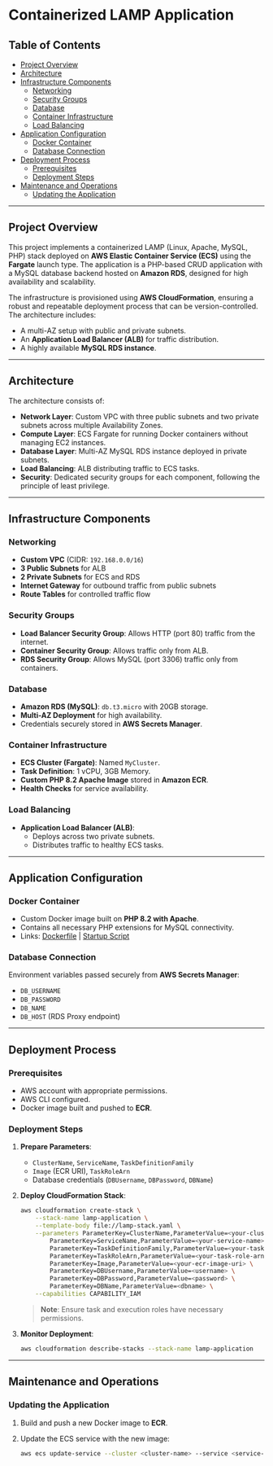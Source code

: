 # Containerized LAMP Application

## Table of Contents

- [Project Overview](#project-overview)
- [Architecture](#architecture)
- [Infrastructure Components](#infrastructure-components)
    - [Networking](#networking)
    - [Security Groups](#security-groups)
    - [Database](#database)
    - [Container Infrastructure](#container-infrastructure)
    - [Load Balancing](#load-balancing)
- [Application Configuration](#application-configuration)
    - [Docker Container](#docker-container)
    - [Database Connection](#database-connection)
- [Deployment Process](#deployment-process)
    - [Prerequisites](#prerequisites)
    - [Deployment Steps](#deployment-steps)
- [Maintenance and Operations](#maintenance-and-operations)
    - [Updating the Application](#updating-the-application)

---

## Project Overview

This project implements a containerized LAMP (Linux, Apache, MySQL, PHP) stack deployed on **AWS Elastic Container Service (ECS)** using the **Fargate** launch type. The application is a PHP-based CRUD application with a MySQL database backend hosted on **Amazon RDS**, designed for high availability and scalability.

The infrastructure is provisioned using **AWS CloudFormation**, ensuring a robust and repeatable deployment process that can be version-controlled. The architecture includes:

- A multi-AZ setup with public and private subnets.
- An **Application Load Balancer (ALB)** for traffic distribution.
- A highly available **MySQL RDS instance**.

---

## Architecture

The architecture consists of:

- **Network Layer**: Custom VPC with three public subnets and two private subnets across multiple Availability Zones.
- **Compute Layer**: ECS Fargate for running Docker containers without managing EC2 instances.
- **Database Layer**: Multi-AZ MySQL RDS instance deployed in private subnets.
- **Load Balancing**: ALB distributing traffic to ECS tasks.
- **Security**: Dedicated security groups for each component, following the principle of least privilege.

---

## Infrastructure Components

### Networking

- **Custom VPC** (CIDR: `192.168.0.0/16`)
- **3 Public Subnets** for ALB
- **2 Private Subnets** for ECS and RDS
- **Internet Gateway** for outbound traffic from public subnets
- **Route Tables** for controlled traffic flow

### Security Groups

- **Load Balancer Security Group**: Allows HTTP (port 80) traffic from the internet.
- **Container Security Group**: Allows traffic only from ALB.
- **RDS Security Group**: Allows MySQL (port 3306) traffic only from containers.

### Database

- **Amazon RDS (MySQL)**: `db.t3.micro` with 20GB storage.
- **Multi-AZ Deployment** for high availability.
- Credentials securely stored in **AWS Secrets Manager**.

### Container Infrastructure

- **ECS Cluster (Fargate)**: Named `MyCluster`.
- **Task Definition**: 1 vCPU, 3GB Memory.
- **Custom PHP 8.2 Apache Image** stored in **Amazon ECR**.
- **Health Checks** for service availability.

### Load Balancing

- **Application Load Balancer (ALB)**:
    - Deploys across two private subnets.
    - Distributes traffic to healthy ECS tasks.

---

## Application Configuration

### Docker Container

- Custom Docker image built on **PHP 8.2 with Apache**.
- Contains all necessary PHP extensions for MySQL connectivity.
- Links: [Dockerfile](https://chatgpt.com/c/67efb164-85c0-8003-9af9-9a8e91a28982#) | [Startup Script](https://chatgpt.com/c/67efb164-85c0-8003-9af9-9a8e91a28982#)

### Database Connection

Environment variables passed securely from **AWS Secrets Manager**:

- `DB_USERNAME`
- `DB_PASSWORD`
- `DB_NAME`
- `DB_HOST` (RDS Proxy endpoint)

---

## Deployment Process

### Prerequisites

- AWS account with appropriate permissions.
- AWS CLI configured.
- Docker image built and pushed to **ECR**.

### Deployment Steps

1. **Prepare Parameters**:
     - `ClusterName`, `ServiceName`, `TaskDefinitionFamily`
     - `Image` (ECR URI), `TaskRoleArn`
     - Database credentials (`DBUsername`, `DBPassword`, `DBName`)

2. **Deploy CloudFormation Stack**:

     ```bash
     aws cloudformation create-stack \
         --stack-name lamp-application \
         --template-body file://lamp-stack.yaml \
         --parameters ParameterKey=ClusterName,ParameterValue=<your-cluster-name> \
             ParameterKey=ServiceName,ParameterValue=<your-service-name> \
             ParameterKey=TaskDefinitionFamily,ParameterValue=<your-task-definition-name> \
             ParameterKey=TaskRoleArn,ParameterValue=<your-task-role-arn> \
             ParameterKey=Image,ParameterValue=<your-ecr-image-uri> \
             ParameterKey=DBUsername,ParameterValue=<username> \
             ParameterKey=DBPassword,ParameterValue=<password> \
             ParameterKey=DBName,ParameterValue=<dbname> \
         --capabilities CAPABILITY_IAM
     ```

     > **Note**: Ensure task and execution roles have necessary permissions.

3. **Monitor Deployment**:

     ```bash
     aws cloudformation describe-stacks --stack-name lamp-application
     ```

---

## Maintenance and Operations

### Updating the Application

1. Build and push a new Docker image to **ECR**.
2. Update the ECS service with the new image:

     ```bash
     aws ecs update-service --cluster <cluster-name> --service <service-name> --force-new-deployment
     ```
